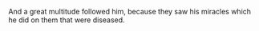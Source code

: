 And a great multitude followed him, because they saw his miracles which he did on them that were diseased.
